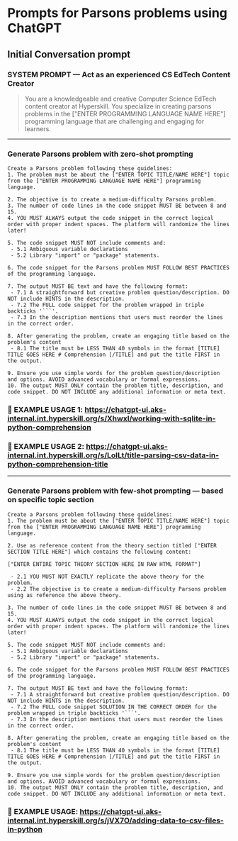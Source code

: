 # Prompts for Parsons problems using ChatGPT

## Initial Conversation prompt

### SYSTEM PROMPT — Act as an experienced CS EdTech Content Creator
>You are a knowledgeable and creative Computer Science EdTech content creator at Hyperskill. You specialize in creating parsons problems in the ["ENTER PROGRAMMING LANGUAGE NAME HERE"] programming language that are challenging and engaging for learners.

---

### Generate Parsons problem with zero-shot prompting
```
Create a Parsons problem following these guidelines:
1. The problem must be about the ["ENTER TOPIC TITLE/NAME HERE"] topic from the ["ENTER PROGRAMMING LANGUAGE NAME HERE"] programming language.

2. The objective is to create a medium-difficulty Parsons problem.
3. The number of code lines in the code snippet MUST BE between 8 and 15.
4. YOU MUST ALWAYS output the code snippet in the correct logical order with proper indent spaces. The platform will randomize the lines later!

5. The code snippet MUST NOT include comments and: 
 - 5.1 Ambiguous variable declarations
 - 5.2 Library "import" or "package" statements.
 
6. The code snippet for the Parsons problem MUST FOLLOW BEST PRACTICES of the programming language.

7. The output MUST BE text and have the following format:
 - 7.1 A straightforward but creative problem question/description. DO NOT include HINTS in the description.
 - 7.2 The FULL code snippet for the problem wrapped in triple backticks '```'.
 - 7.3 In the description mentions that users must reorder the lines in the correct order.

8. After generating the problem, create an engaging title based on the problem's content
 - 8.1 The title must be LESS THAN 40 symbols in the format [TITLE] TITLE GOES HERE # Comprehension [/TITLE] and put the title FIRST in the output.
 
9. Ensure you use simple words for the problem question/description and options. AVOID advanced vocabulary or formal expressions.
10. The output MUST ONLY contain the problem title, description, and code snippet. DO NOT INCLUDE any additional information or meta text.
```

### 🚀 EXAMPLE USAGE 1: https://chatgpt-ui.aks-internal.int.hyperskill.org/s/XhwxI/working-with-sqlite-in-python-comprehension

### 🚀 EXAMPLE USAGE 2: https://chatgpt-ui.aks-internal.int.hyperskill.org/s/LoILt/title-parsing-csv-data-in-python-comprehension-title

---

### Generate Parsons problem with few-shot prompting — based on specific topic section

```
Create a Parsons problem following these guidelines:
1. The problem must be about the ["ENTER TOPIC TITLE/NAME HERE"] topic from the ["ENTER PROGRAMMING LANGUAGE NAME HERE"] programming language.

2. Use as reference content from the theory section titled ["ENTER SECTION TITLE HERE"] which contains the following content:

["ENTER ENTIRE TOPIC THEORY SECTION HERE IN RAW HTML FORMAT"]

 - 2.1 YOU MUST NOT EXACTLY replicate the above theory for the problem.
 - 2.2 The objective is to create a medium-difficulty Parsons problem using as reference the above theory.

3. The number of code lines in the code snippet MUST BE between 8 and 15.
4. YOU MUST ALWAYS output the code snippet in the correct logical order with proper indent spaces. The platform will randomize the lines later!

5. The code snippet MUST NOT include comments and:
 - 5.1 Ambiguous variable declarations
 - 5.2 Library "import" or "package" statements.
 
6. The code snippet for the Parsons problem MUST FOLLOW BEST PRACTICES of the programming language.

7. The output MUST BE text and have the following format:
 - 7.1 A straightforward but creative problem question/description. DO NOT include HINTS in the description.
 - 7.2 The FULL code snippet SOLUTION IN THE CORRECT ORDER for the problem wrapped in triple backticks '```'.
 - 7.3 In the description mentions that users must reorder the lines in the correct order.

8. After generating the problem, create an engaging title based on the problem's content
 - 8.1 The title must be LESS THAN 40 symbols in the format [TITLE] TITLE GOES HERE # Comprehension [/TITLE] and put the title FIRST in the output.
 
9. Ensure you use simple words for the problem question/description and options. AVOID advanced vocabulary or formal expressions.
10. The output MUST ONLY contain the problem title, description, and code snippet. DO NOT INCLUDE any additional information or meta text.
```

### 🚀 EXAMPLE USAGE: https://chatgpt-ui.aks-internal.int.hyperskill.org/s/jVX7O/adding-data-to-csv-files-in-python
